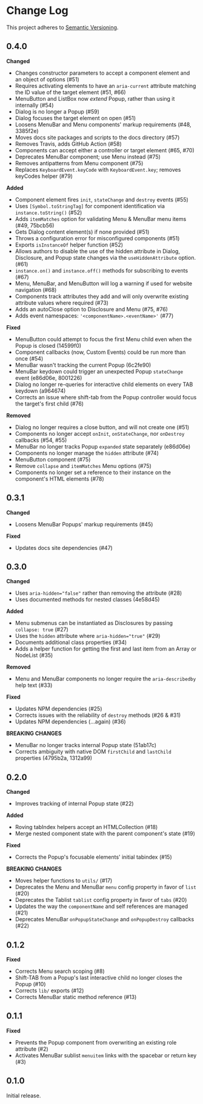 # Change Log
This project adheres to [Semantic Versioning](http://semver.org/).

## 0.4.0

**Changed**

- Changes constructor parameters to accept a component element and an object of options (#51)
- Requires activating elements to have an `aria-current` attribute matching the ID value of the target element (#51, #66)
- MenuButton and ListBox now _extend_ Popup, rather than using it internally (#54)
- Dialog is no longer a Popup (#59)
- Dialog focuses the target element on open (#51)
- Loosens MenuBar and Menu components' markup requirements (#48, 3385f2e)
- Moves docs site packages and scripts to the docs directory (#57)
- Removes Travis, adds GitHub Action (#58)
- Components can accept either a controller or target element (#65, #70)
- Deprecates MenuBar component; use Menu instead (#75)
- Removes antipatterns from Menu component (#75)
- Replaces `KeyboardEvent.keyCode` with `KeyboardEvent.key`; removes keyCodes helper (#79)

**Added**

- Component element fires `init`, `stateChange` and `destroy` events (#55)
- Uses `[Symbol.toStringTag]` for component identification via `instance.toString()` (#52)
- Adds `itemMatches` option for validating Menu & MenuBar menu items (#49, 75bcb56)
- Gets Dialog content element(s) if none provided (#51)
- Throws a configuration error for misconfigured components (#51)
- Exports `isInstanceOf` helper function (#52)
- Allows authors to disable the use of the hidden attribute in Dialog, Disclosure, and Popup state changes via the `useHiddenAttribute` option. (#61)
- `instance.on()` and `instance.off()` methods for subscribing to events (#67)
- Menu, MenuBar, and MenuButton will log a warning if used for website navigation (#68)
- Components track attributes they add and will only overwrite existing attribute values where required (#73)
- Adds an autoClose option to Disclosure and Menu (#75, #76)
- Adds event namespaces: `'<componentName>.<eventName>'` (#77)

**Fixed**

- MenuButton could attempt to focus the first Menu child even when the Popup is closed (14599f0)
- Component callbacks (now, Custom Events) could be run more than once (#54)
- MenuBar wasn't tracking the current Popup (6c2fe90)
- MenuBar keydown could trigger an unexpected Popup `stateChange` event (e86d06e, 8001226)
- Dialog no longer re-queries for interactive child elements on every TAB keydown (a964674)
- Corrects an issue where shift-tab from the Popup controller would focus the target's first child (#76)

**Removed**

- Dialog no longer requires a close button, and will not create one (#51)
- Components no longer accept `onInit`, `onStateChange`, nor `onDestroy` callbacks (#54, #55)
- MenuBar no longer tracks Popup `expanded` state separately (e86d06e)
- Components no longer manage the `hidden` attribute (#74)
- MenuButton component (#75)
- Remove `collapse` and `itemMatches` Menu options (#75)
- Components no longer set a reference to their instance on the component's HTML elements (#78)

## 0.3.1

**Changed**

- Loosens MenuBar Popups' markup requirements (#45)

**Fixed**

- Updates docs site dependencies (#47)

## 0.3.0

**Changed**

- Uses `aria-hidden="false"` rather than removing the attribute (#28)
- Uses documented methods for nested classes (4e58d45)

**Added**

- Menu submenus can be instantiated as Disclosures by passing `collapse: true` (#27)
- Uses the `hidden` attribute where `aria-hidden="true"` (#29)
- Documents additional class properties (#34)
- Adds a helper function for getting the first and last item from an Array or NodeList (#35)

**Removed**

- Menu and MenuBar components no longer require the `aria-describedby` help text (#33)

**Fixed**

- Updates NPM dependencies (#25)
- Corrects issues with the reliability of `destroy` methods (#26 & #31)
- Updates NPM dependencies (...again) (#36)

**BREAKING CHANGES**

- MenuBar no longer tracks internal Popup state (51ab17c)
- Corrects ambiguity with native DOM `firstChild` and `lastChild` properties (4795b2a, 1312a99)

## 0.2.0

**Changed**

- Improves tracking of internal Popup state (#22)

**Added**

- Roving tabIndex helpers accept an HTMLCollection (#18)
- Merge nested component state with the parent component's state (#19)

**Fixed**

- Corrects the Popup's focusable elements' initial tabindex (#15)

**BREAKING CHANGES**

- Moves helper functions to `utils/` (#17)
- Deprecates the Menu and MenuBar `menu` config property in favor of `list` (#20)
- Deprecates the Tablist `tablist` config property in favor of `tabs` (#20)
- Updates the way the `componentName` and self references are managed (#21)
- Deprecates MenuBar `onPopupStateChange` and `onPopupDestroy` callbacks (#22)

## 0.1.2

**Fixed**

- Corrects Menu search scoping (#8)
- Shift-TAB from a Popup's last interactive child no longer closes the Popup (#10)
- Corrects `lib/` exports (#12)
- Corrects MenuBar static method reference (#13)

## 0.1.1

**Fixed**

- Prevents the Popup component from overwriting an existing role attribute (#2)
- Activates MenuBar sublist `menuitem` links with the spacebar or return key (#3)

## 0.1.0

Initial release.

